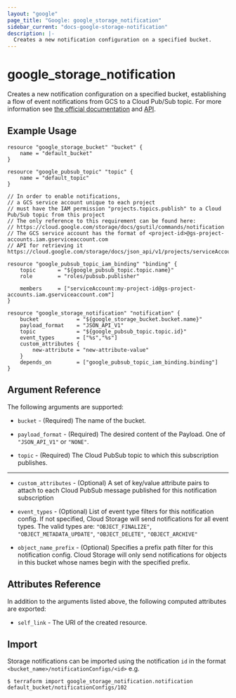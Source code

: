 ```yaml
---
layout: "google"
page_title: "Google: google_storage_notification"
sidebar_current: "docs-google-storage-notification"
description: |-
  Creates a new notification configuration on a specified bucket.
---
```


# google\_storage\_notification

Creates a new notification configuration on a specified bucket, establishing a flow of event notifications from GCS to a Cloud Pub/Sub topic.
 For more information see 
[the official documentation](https://cloud.google.com/storage/docs/pubsub-notifications) 
and 
[API](https://cloud.google.com/storage/docs/json_api/v1/notifications).

## Example Usage

```hcl
resource "google_storage_bucket" "bucket" {
	name = "default_bucket"
}
		
resource "google_pubsub_topic" "topic" {
	name = "default_topic"
}

// In order to enable notifications,
// a GCS service account unique to each project
// must have the IAM permission "projects.topics.publish" to a Cloud Pub/Sub topic from this project
// The only reference to this requirement can be found here:
// https://cloud.google.com/storage/docs/gsutil/commands/notification
// The GCS service account has the format of <project-id>@gs-project-accounts.iam.gserviceaccount.com
// API for retrieving it https://cloud.google.com/storage/docs/json_api/v1/projects/serviceAccount/get

resource "google_pubsub_topic_iam_binding" "binding" {
	topic       = "${google_pubsub_topic.topic.name}"
	role        = "roles/pubsub.publisher"
		  
	members     = ["serviceAccount:my-project-id@gs-project-accounts.iam.gserviceaccount.com"]
}

resource "google_storage_notification" "notification" {
	bucket            = "${google_storage_bucket.bucket.name}"
	payload_format    = "JSON_API_V1"
	topic             = "${google_pubsub_topic.topic.id}"
	event_types       = ["%s","%s"]
	custom_attributes {
		new-attribute = "new-attribute-value"
	}
	depends_on        = ["google_pubsub_topic_iam_binding.binding"]
}
```

## Argument Reference

The following arguments are supported:

* `bucket` - (Required) The name of the bucket.

* `payload_format` - (Required) The desired content of the Payload. One of `"JSON_API_V1"` or `"NONE"`.

* `topic` - (Required) The Cloud PubSub topic to which this subscription publishes.

- - -

* `custom_attributes` - (Optional)  A set of key/value attribute pairs to attach to each Cloud PubSub message published for this notification subscription

* `event_types` - (Optional) List of event type filters for this notification config. If not specified, Cloud Storage will send notifications for all event types. The valid types are: `"OBJECT_FINALIZE"`, `"OBJECT_METADATA_UPDATE"`, `"OBJECT_DELETE"`, `"OBJECT_ARCHIVE"`

* `object_name_prefix` - (Optional) Specifies a prefix path filter for this notification config. Cloud Storage will only send notifications for objects in this bucket whose names begin with the specified prefix.

## Attributes Reference

In addition to the arguments listed above, the following computed attributes are
exported:

* `self_link` - The URI of the created resource.

## Import

Storage notifications can be imported using the notification `id` in the format `<bucket_name>/notificationConfigs/<id>` e.g.

```
$ terraform import google_storage_notification.notification default_bucket/notificationConfigs/102
```
